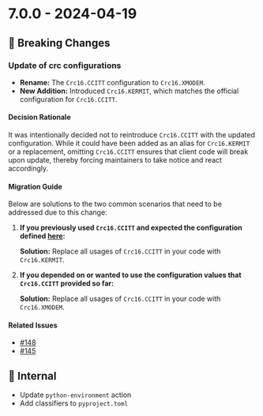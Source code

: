 # 7.0.0 - 2024-04-19 

## 🚨 Breaking Changes

### Update of crc configurations
- **Rename:** The `Crc16.CCITT` configuration to `Crc16.XMODEM`.
- **New Addition:** Introduced `Crc16.KERMIT`, which matches the official configuration for `Crc16.CCITT`.

#### Decision Rationale
It was intentionally decided not to reintroduce `Crc16.CCITT` with the updated configuration. While it could have been added as an alias for `Crc16.KERMIT` or a replacement, omitting `Crc16.CCITT` ensures that client code will break upon update, thereby forcing maintainers to take notice and react accordingly.

#### Migration Guide
Below are solutions to the two common scenarios that need to be addressed due to this change:

1. **If you previously used `Crc16.CCITT` and expected the configuration defined [here](https://reveng.sourceforge.io/crc-catalogue/all.htm#crc.cat.crc-16-kermit):**

      **Solution:** Replace all usages of `Crc16.CCITT` in your code with `Crc16.KERMIT`.

2. **If you depended on or wanted to use the configuration values that `Crc16.CCITT` provided so far:**

      **Solution:** Replace all usages of `Crc16.CCITT` in your code with `Crc16.XMODEM`.

#### Related Issues
- [#148](https://github.com/Nicoretti/crc/issues/148)
- [#145](https://github.com/Nicoretti/crc/issues/145)

## 🔩  Internal
* Update `python-environment` action
* Add classifiers to `pyproject.toml`
